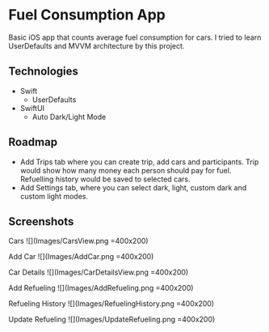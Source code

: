 # Fuel Consumption App

Basic iOS app that counts average fuel consumption for cars. I tried to learn UserDefaults and MVVM architecture by this project.

## Technologies
 - Swift 
	 - UserDefaults
 - SwiftUI
	 - Auto Dark/Light Mode

 

## Roadmap
 - Add Trips tab where you can create trip, add cars and participants. Trip would show how many money each person should pay for fuel. Refuelling history would be saved to selected cars.
 - Add Settings tab, where you can select dark, light, custom dark and custom light modes.

## Screenshots

Cars
![](Images/CarsView.png =400x200)

Add Car
![](Images/AddCar.png =400x200)

Car Details
![](Images/CarDetailsView.png =400x200)

Add Refueling
![](Images/AddRefueling.png =400x200)

Refueling History
![](Images/RefuelingHistory.png =400x200)

Update Refueling
![](Images/UpdateRefueling.png =400x200)
